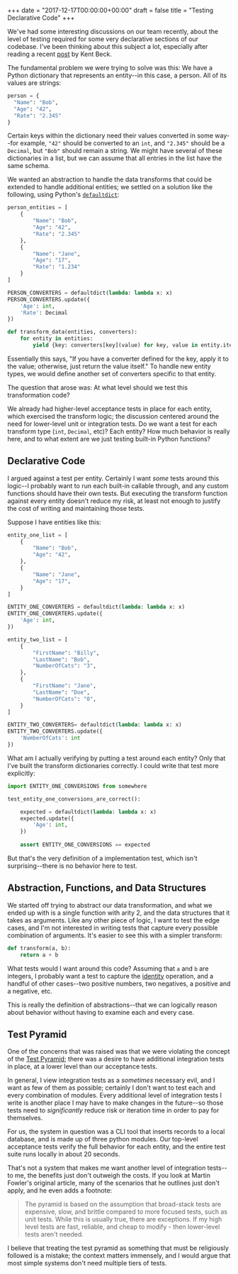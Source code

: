 +++
date = "2017-12-17T00:00:00+00:00"
draft = false 
title = "Testing Declarative Code"
+++

We've had some interesting discussions on our team recently, about the level of testing required for some very declarative sections of our codebase.  I've been thinking about this subject a lot, especially after reading a recent [post](https://www.facebook.com/notes/kent-beck/unit-tests/1726369154062608/) by Kent Beck.

The fundamental problem we were trying to solve was this:  We have a Python dictionary that represents an entity--in this case, a person.  All of its values are strings:

```python
person = {
  "Name": "Bob",
  "Age": "42",
  "Rate": "2.345"
}
```

Certain keys within the dictionary need their values converted in some way--for example, `"42"` should be converted to an `int`, and `"2.345"` should be a `Decimal`, but `"Bob"` should remain a string.  We might have several of these  dictionaries in a list, but we can assume that all entries in the list have the same schema.
  
We wanted an abstraction to handle the data transforms that could be extended to handle additional entities; we settled on a solution like the following, using Python's [`defaultdict`](https://docs.python.org/2/library/collections.html#collections.defaultdict):

```python
person_entities = [
    {
        "Name": "Bob",
        "Age": "42",
        "Rate": "2.345"
    }, 
    {
        "Name": "Jane",
        "Age": "17",
        "Rate": "1.234"
    }
]

PERSON_CONVERTERS = defaultdict(lambda: lambda x: x)
PERSON_CONVERTERS.update({
    'Age': int,
    'Rate': Decimal
})

def transform_data(entities, converters):
    for entity in entities:
        yield {key: converters[key](value) for key, value in entity.items()}
```

Essentially this says, "If you have a converter defined for the key, apply it to the value; otherwise, just return the value itself."  To handle new entity types, we would define another set of converters specific to that entity.

The question that arose was:  At what level should we test this transformation code?    

We already had higher-level acceptance tests in place for each entity, which exercised the transform logic; the discussion centered around the need for lower-level unit or integration tests.  Do we want a test for each transform type (`int`, `Decimal`, etc)?  Each entity?  How much behavior is really here, and to what extent are we just testing built-in Python functions?

## Declarative Code
I argued against a test per entity.  Certainly I want _some_ tests around this logic--I probably want to run each built-in callable through, and any custom functions should have their own tests.  But executing the transform function against every entity doesn't reduce my risk, at least not enough to justify the cost of writing and maintaining those tests.  

Suppose I have entities like this:

```python
entity_one_list = [
    {
        "Name": "Bob",
        "Age": "42",
    }, 
    {
        "Name": "Jane",
        "Age": "17",
    }
]

ENTITY_ONE_CONVERTERS = defaultdict(lambda: lambda x: x)
ENTITY_ONE_CONVERTERS.update({
    'Age': int,
})

entity_two_list = [
    {
        "FirstName": "Billy",
        "LastName": "Bob",
        "NumberOfCats": "3",
    }, 
    {
        "FirstName": "Jane",
        "LastName": "Doe",
        "NumberOfCats": "0",
    }
]

ENTITY_TWO_CONVERTERS= defaultdict(lambda: lambda x: x)
ENTITY_TWO_CONVERTERS.update({
    'NumberOfCats': int
})
``` 

What am I actually verifying by putting a test around each entity?  Only that I've built the transform dictionaries correctly.  I could write that test more explicitly:

```python
import ENTITY_ONE_CONVERSIONS from somewhere

test_entity_one_conversions_are_correct():

    expected = defaultdict(lambda: lambda x: x)
    expected.update({
        'Age': int,
    })
    
    assert ENTITY_ONE_CONVERSIONS == expected
```

But that's the very definition of a implementation test, which isn't surprising--there is no behavior here to test.

## Abstraction, Functions, and Data Structures

We started off trying to abstract our data transformation, and  what we ended up with is a single function with arity 2, and the data structures that it takes as arguments.  Like any other piece of logic, I want to test the edge cases, and I'm not interested in writing tests that capture every possible combination of arguments.  It's easier to see this with a simpler transform:

```python
def transform(a, b):
    return a + b
```

What tests would I want around this code?  Assuming that `a` and `b` are integers, I probably want a test to capture the [identity](https://en.wikipedia.org/wiki/Additive_identity) operation, and a handful of other cases--two positive numbers, two negatives, a positive and a negative, etc. 

This is really the definition of abstractions--that we can logically reason about behavior without having to examine each and every case.

## Test Pyramid

One of the concerns that was raised was that we were violating the concept of the [Test Pyramid](https://martinfowler.com/bliki/TestPyramid.html); there was a desire to have additional integration tests in place, at a lower level than our acceptance tests.

In general, I view integration tests as a _sometimes_ necessary evil, and I want as few of them as possible; certainly I don't want to test each and every combination of modules.  Every additional level of integration tests I write is another place I may have to make changes in the future--so those tests need to _significantly_ reduce risk or iteration time in order to pay for themselves.

For us, the system in question was a CLI tool that inserts records to a local database, and is made up of three python modules.  Our top-level acceptance tests verify the full behavior for each entity, and the entire test suite runs locally in about 20 seconds.

That's not a system that makes me want another level of integration tests--to me, the benefits just don't outweigh the costs.  If you look at Martin Fowler's original article, many of the scenarios that he outlines just don't apply, and he even adds a footnote:

>The pyramid is based on the assumption that broad-stack tests are expensive, slow, and brittle compared to more focused tests, such as unit tests. While this is usually true, there are exceptions. If my high level tests are fast, reliable, and cheap to modify - then lower-level tests aren't needed.

I believe that treating the test pyramid as something that must be religiously followed is a mistake; the context matters immensely, and I would argue that most simple systems don't need multiple tiers of tests. 
